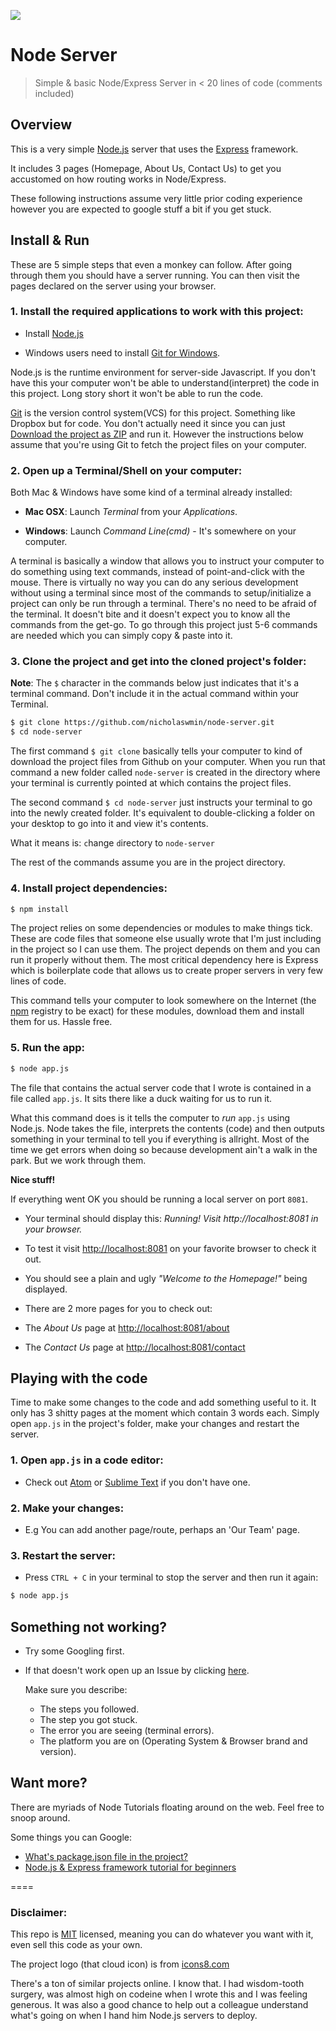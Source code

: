 ![][1]
# Node Server

> Simple & basic Node/Express Server in < 20 lines of code (comments included)


## Overview

This is a very simple [Node.js][13] server that uses the [Express][12] framework.

It includes 3 pages (Homepage, About Us, Contact Us) to get you accustomed on how routing works in Node/Express.

These following instructions assume very little prior coding experience however you are expected to google stuff a bit if you get stuck.


## Install & Run

These are 5 simple steps that even a monkey can follow. After going through them you should have a server running. You can then visit the pages declared on the server using your browser.

### 1. Install the required applications to work with this project:

- Install [Node.js][2]

- Windows users need to install [Git for Windows][3].

Node.js is the runtime environment for server-side Javascript. If you don't have this your computer won't be able to understand(interpret) the code in this project. Long story short it won't be able to run the code.

[Git][14] is the version control system(VCS) for this project. Something like Dropbox but for code. You don't actually need it since you can just [Download the project as ZIP](https://github.com/nicholaswmin/node-server/archive/master.zip) and run it. However the instructions below assume that you're using Git to fetch the project files on your computer.


### 2. Open up a Terminal/Shell on your computer:

 Both Mac & Windows have some kind of a terminal already installed:

- **Mac OSX**: Launch *Terminal* from your *Applications*.

- **Windows**: Launch *Command Line(cmd)* - It's somewhere on your computer.

A terminal is basically a window that allows you to instruct your computer to do something using text commands, instead of point-and-click with the mouse. There is virtually no way you can do any serious development without using a terminal since most of the commands to setup/initialize a project can only be run through a terminal. There's no need to be afraid of the terminal. It doesn't bite and it doesn't expect you to know all the commands from the get-go. To go through this project just 5-6 commands are needed which you can simply copy & paste into it.

### 3. Clone the project and get into the cloned project's folder:

**Note**: The `$` character in the commands below just indicates that it's a terminal command. Don't include it in the actual command within your Terminal.

```bash
$ git clone https://github.com/nicholaswmin/node-server.git
$ cd node-server
```

The first command `$ git clone` basically tells your computer to kind of download the project files from Github on your computer. When you run that command a new folder called `node-server` is created in the directory where your terminal is currently pointed at which contains the project files.

The second command `$ cd node-server` just instructs your terminal to go into the newly created folder. It's equivalent to double-clicking a folder on your desktop to go into it and view it's contents.

What it means is: `c`hange `d`irectory to `node-server`

The rest of the commands assume you are in the project directory.

### 4. Install project dependencies:

```bash
$ npm install

```

The project relies on some dependencies or modules to make things tick. These are code files that someone else usually wrote that I'm just including in the project so I can use them. The project depends on them and you can run it properly without them. The most critical dependency here is Express which is boilerplate code that allows us to create proper servers in very few lines of code.

This command tells your computer to look somewhere on the Internet (the [npm][11] registry to be exact) for these modules, download them and install them for us. Hassle free.

### 5. Run the app:


```bash
$ node app.js

```

The file that contains the actual server code that I wrote is contained in a file called `app.js`. It sits there like a duck waiting for us to run it.

What this command does is it tells the computer to *run* `app.js` using Node.js. Node takes the file, interprets the contents (code) and then outputs something in your terminal to tell you if everything is allright. Most of the time we get errors when doing so because development ain't a walk in the park. But we work through them.

**Nice stuff!**

If everything went OK you should be running a local server on port `8081`.

- Your terminal should display this: *Running! Visit http://localhost:8081 in your browser.*

- To test it visit <http://localhost:8081> on your favorite browser to check it out.

- You should see a plain and ugly *"Welcome to the Homepage!"* being displayed.

- There are 2 more pages for you to check out:

 - The *About Us* page at <http://localhost:8081/about>

 - The *Contact Us* page at <http://localhost:8081/contact>



## Playing with the code

Time to make some changes to the code and add something useful to it. It only has 3 shitty pages at the moment which contain 3 words each. Simply open `app.js` in the project's folder, make your changes and restart the server.

### 1. Open `app.js` in a code editor:

- Check out [Atom][5] or [Sublime Text][4] if you don't have one.

### 2. Make your changes:

- E.g You can add another page/route, perhaps an 'Our Team' page.

### 3. Restart the server:

- Press `CTRL + C` in your terminal to stop the server and then run it again:

```bash
$ node app.js

```


## Something not working?

- Try some Googling first.

- If that doesn't work open up an Issue by clicking [here][9].

  Make sure you describe:

  - The steps you followed.
  - The step you got stuck.
  - The error you are seeing (terminal errors).
  - The platform you are on (Operating System & Browser brand and version).


## Want more?

There are myriads of Node Tutorials floating around on the web.
Feel free to snoop around.

Some things you can Google:

- [What's package.json file in the project?][6]
- [Node.js & Express framework tutorial for beginners][7]

====

### Disclaimer:

This repo is [MIT][8] licensed, meaning you can do whatever you want with it, even sell this code as your own.

The project logo (that cloud icon) is from [icons8.com][8]

There's a ton of similar projects online. I know that. I had wisdom-tooth surgery, was almost high on codeine when I wrote this and I was feeling generous. It was also a good chance to help out a colleague understand what's going on when I hand him Node.js servers to deploy.


[1]:https://maxcdn.icons8.com/Color/PNG/96/Weather/cloud_lighting-96.png
[2]:https://nodejs.org/en/download/
[3]:https://git-scm.com/download/win
[4]:https://www.sublimetext.com/
[5]:https://atom.io/
[6]:https://github.com/vigetlabs/gulp-starter/wiki/What-is-package.json%3F
[7]:https://codeforgeek.com/2014/06/express-nodejs-tutorial/
[8]:https://icons8.com/
[9]:https://github.com/nicholaswmin/node-server/issues/new
[10]:https://github.com/remy/nodemon
[11]:https://www.npmjs.com/
[12]:http://expressjs.com/
[13]:https://nodejs.org/
[14]:https://git-scm.com/
